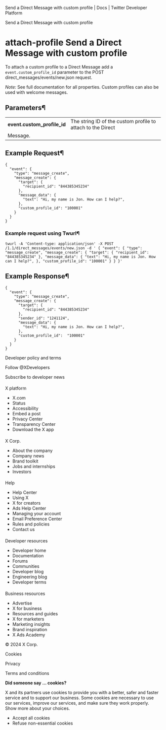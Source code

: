 
Send a Direct Message
with custom profile | Docs | Twitter Developer Platform 

Send a Direct Message
with custom profile

attach-profile
Send a Direct Message
with custom profile
=========================================

To attach a custom profile to a Direct Message add a
`event.custom_profile_id` parameter to the POST
direct\_messages/events/new.json request.

*Note:* See full
documentation for all properties. Custom profiles can also be used
with welcome
messages.

Parameters¶
-----------

|  |  |
| --- | --- |
| **event.custom\_profile\_id** | The string ID of the custom profile to attach to the Direct
Message. |

Example Request¶
----------------

```
{
  "event": {
    "type": "message_create",
    "message_create": {
      "target": {
        "recipient_id": "844385345234"
      },
      "message_data": {
        "text": "Hi, my name is Jon. How can I help?",
      },
      "custom_profile_id": "100001"
    }
  }
}
```
### Example request using Twurl¶

```
twurl -A 'Content-type: application/json' -X POST /1.1/direct_messages/events/new.json -d ' { "event": { "type": "message_create", "message_create": { "target": { "recipient_id": "844385345234" }, "message_data": { "text": "Hi, my name is Jon. How can I help?", }, "custom_profile_id": "100001" } } }'
```
Example Response¶
-----------------

```
{
  "event": {
    "type": "message_create",
    "message_create": {
      "target": {
        "recipient_id": "844385345234"
      },
      "sender_id": "1241124",
      "message_data": {
        "text": "Hi, my name is Jon. How can I help?",
      },
      "custom_profile_id":  "100001"
    }
  }
}
```

Developer policy and terms

Follow @XDevelopers

Subscribe to developer news

#### 
 X platform

* X.com
* Status
* Accessibility
* Embed a post
* Privacy Center
* Transparency Center
* Download the X app

#### 
 X Corp.

* About the company
* Company news
* Brand toolkit
* Jobs and internships
* Investors

#### 
 Help

* Help Center
* Using X
* X for creators
* Ads Help Center
* Managing your account
* Email Preference Center
* Rules and policies
* Contact us

#### 
 Developer resources

* Developer home
* Documentation
* Forums
* Communities
* Developer blog
* Engineering blog
* Developer terms

#### 
 Business resources

* Advertise
* X for business
* Resources and guides
* X for marketers
* Marketing insights
* Brand inspiration
* X Ads Academy

 © 2024 X Corp.

Cookies

Privacy

Terms and conditions

**Did someone say … cookies?**  

 X and its partners use cookies to provide you with a better, safer and
 faster service and to support our business. Some cookies are necessary to use
 our services, improve our services, and make sure they work properly.
 Show more about your choices.

* Accept all cookies
* Refuse non-essential cookies